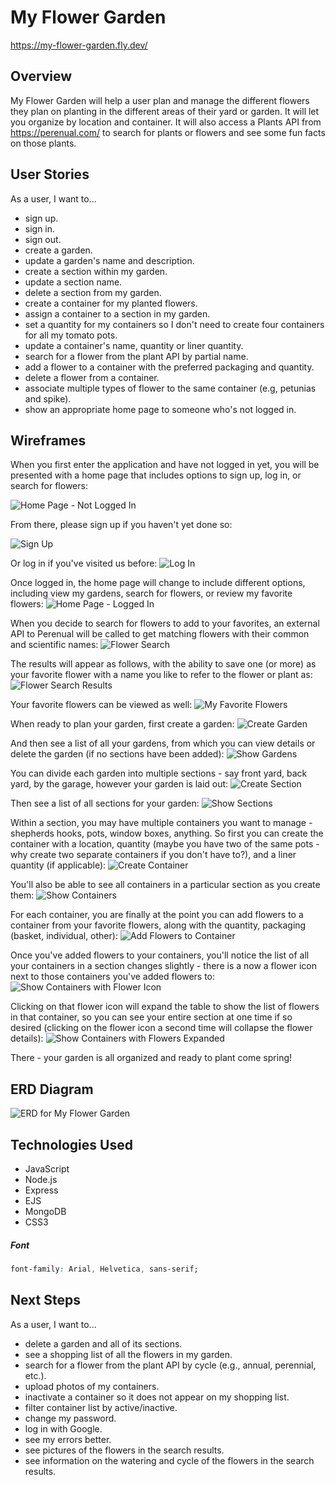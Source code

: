 # My Flower Garden
https://my-flower-garden.fly.dev/

## Overview
My Flower Garden will help a user plan and manage the different flowers they plan on planting in the different areas of their yard or garden.  It will let you organize by location and container. It will also access a Plants API from https://perenual.com/ to search for plants or flowers and see some fun facts on those plants.

## User Stories
As a user, I want to...
  - sign up.
  - sign in. 
  - sign out. 
  - create a garden. 
  - update a garden's name and description.
  - create a section within my garden.
  - update a section name.
  - delete a section from my garden.
  - create a container for my planted flowers.
  - assign a container to a section in my garden.
  - set a quantity for my containers so I don't need to create four containers for all my tomato pots.
  - update a container's name, quantity or liner quantity.
  - search for a flower from the plant API by partial name.
  - add a flower to a container with the preferred packaging and quantity.
  - delete a flower from a container.
  - associate multiple types of flower to the same container (e.g, petunias and spike).
  - show an appropriate home page to someone who's not logged in.

## Wireframes

When you first enter the application and have not logged in yet, you will be presented with a home page that includes options to sign up, log in, or search for flowers:

![Home Page - Not Logged In](public/images/wireframes/homePage_notLoggedIn.png)

From there, please sign up if you haven't yet done so:

![Sign Up](public/images/wireframes/signup.png)

Or log in if you've visited us before:
![Log In](public/images/wireframes/login.png)

Once logged in, the home page will change to include different options, including view my gardens, search for flowers, or review my favorite flowers:
![Home Page - Logged In](public/images/wireframes/homepage_loggedIn.png)

When you decide to search for flowers to add to your favorites, an external API to Perenual will be called to get matching flowers with their common and scientific names:
![Flower Search](public/images/wireframes/flowerSearch.png)

The results will appear as follows, with the ability to save one (or more) as your favorite flower with a name you like to refer to the flower or plant as:
![Flower Search Results](public/images/wireframes/flowerSearchResults.png)

Your favorite flowers can be viewed as well:
![My Favorite Flowers](public/images/wireframes/myFavoriteFlowers.png)

When ready to plan your garden, first create a garden:
![Create Garden](public/images/wireframes/createGarden.png)

And then see a list of all your gardens, from which you can view details or delete the garden (if no sections have been added):
![Show Gardens](public/images/wireframes/showGardens.png)

You can divide each garden into multiple sections - say front yard, back yard, by the garage, however your garden is laid out:
![Create Section](public/images/wireframes/createSection.png)

Then see a list of all sections for your garden:
![Show Sections](public/images/wireframes/showSections.png)

Within a section, you may have multiple containers you want to manage - shepherds hooks, pots, window boxes, anything.  So first you can create the container with a location, quantity (maybe you have two of the same pots - why create two separate containers if you don't have to?), and a liner quantity (if applicable):
![Create Container](public/images/wireframes/createContainer.png)

You'll also be able to see all containers in a particular section as you create them:
![Show Containers](public/images/wireframes/showContainers.png)

For each container, you are finally at the point you can add flowers to a container from your favorite flowers, along with the quantity, packaging (basket, individual, other):
![Add Flowers to Container](public/images/wireframes/addFlowersToContainer.png)

Once you've added flowers to your containers, you'll notice the list of all your containers in a section changes slightly - there is a now a flower icon next to those containers you've added flowers to:
![Show Containers with Flower Icon](public/images/wireframes/showContainersWithFlowerExpandButton.png)

Clicking on that flower icon will expand the table to show the list of flowers in that container, so you can see your entire section at one time if so desired (clicking on the flower icon a second time will collapse the flower details):
![Show Containers with Flowers Expanded](public/images/wireframes/showContainersWithFlowersExpanded.png)

There - your garden is all organized and ready to plant come spring!


## ERD Diagram

![ERD for My Flower Garden](public/images/ERD.png)

## Technologies Used
- JavaScript
- Node.js
- Express
- EJS
- MongoDB
- CSS3

##### Font
```css
font-family: Arial, Helvetica, sans-serif;
```

## Next Steps
As a user, I want to...
  - delete a garden and all of its sections. 
  - see a shopping list of all the flowers in my garden.
  - search for a flower from the plant API by cycle (e.g., annual, perennial, etc.).
  - upload photos of my containers.
  - inactivate a container so it does not appear on my shopping list.
  - filter container list by active/inactive.
  - change my password.
  - log in with Google.
  - see my errors better.
  - see pictures of the flowers in the search results.
  - see information on the watering and cycle of the flowers in the search results.

